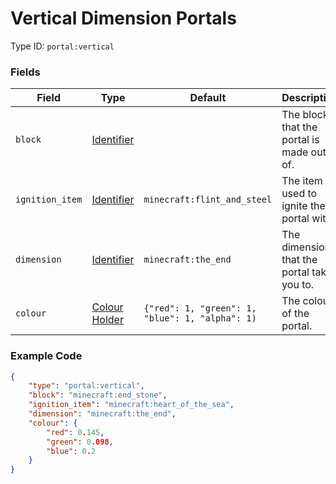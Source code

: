 # Vertical Dimension Portals

Type ID: `portal:vertical`

### Fields

  Field   | Type | Default | Description
-----------|------|---------|-------------
`block` | [Identifier](../data_types/identifier.md) | | The block that the portal is made out of.
`ignition_item` | [Identifier](../data_types/identifier.md) | `minecraft:flint_and_steel` | The item used to ignite the portal with.
`dimension` | [Identifier](../data_types/identifier.md) | `minecraft:the_end` | The dimension that the portal takes you to.
`colour` | [Colour Holder](../data_types/colour.md) | `{"red": 1, "green": 1, "blue": 1, "alpha": 1)` | The colour of the portal.

### Example Code

```json
{
	"type": "portal:vertical",
	"block": "minecraft:end_stone",
	"ignition_item": "minecraft:heart_of_the_sea",
	"dimension": "minecraft:the_end",
	"colour": {
		"red": 0.145,
		"green": 0.098,
		"blue": 0.2
	}
}
```
